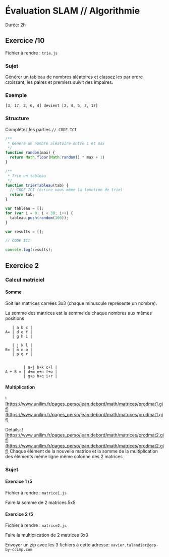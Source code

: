 # Évaluation SLAM // Algorithmie

Durée: 2h

## Exercice  /10
Fichier à rendre : ``trie.js``

### Sujet
Générer un tableau de nombres aléatoires et classez les par ordre croissant, les paires et premiers suivit des impaires.

### Exemple
```
[3, 17, 2, 6, 4] devient [2, 4, 6, 3, 17]
```


### Structure
Complétez les parties ``// CODE ICI``
```js
/**
 * Génère un nombre aléatoire entre 1 et max
 */
function random(max) {
  return Math.floor(Math.random() * max + 1)
}

/**
 * Trie un tableau
 */
function trierTableau(tab) {
  // CODE ICI (écrire vous même la fonction de trie)
  return tab;
}

var tableau = [];
for (var i = 0; i < 30; i++) {
  tableau.push(random(100));
}

var results = [];

// CODE ICI

console.log(results);
```

## Exercice 2
### Calcul matriciel
#### Somme
Soit les matrices carrées 3x3 (chaque minuscule représente un nombre).

La somme des matrices est la somme de chaque nombres aux mêmes positions

```
   | a b c |
A= | d e f |
   | g h i |

   | j k l |
B= | m n o |
   | p q r |


        | a+j b+k c+l |
A + B = | d+m e+n f+o |
        | g+p h+q i+r |
``` 

#### Multiplication

![https://www.unilim.fr/pages_perso/jean.debord/math/matrices/prodmat1.gif](https://www.unilim.fr/pages_perso/jean.debord/math/matrices/prodmat1.gif)

Détails:
![https://www.unilim.fr/pages_perso/jean.debord/math/matrices/prodmat2.gif](https://www.unilim.fr/pages_perso/jean.debord/math/matrices/prodmat2.gif)
Chaque élément de la nouvelle matrice et la somme de la multiplication des éléments même ligne même colonne des 2 matrices

### Sujet
#### Exercice 1 /5
Fichier à rendre : ``matrice1.js``

Faire la somme de 2 matrices 5x5

#### Exercice 2 /5
Fichier à rendre : ``matrice2.js``

Faire la multiplication de 2 matrices 3x3


Envoyer un zip avec les 3 fichiers à cette adresse: ``xavier.talandier@gep-by-ccimp.com``


